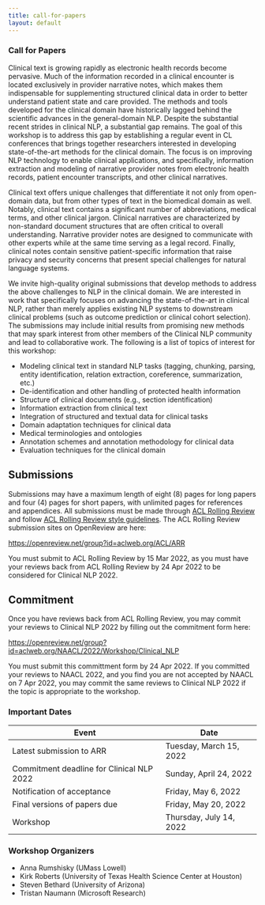 ```yaml
---
title: call-for-papers
layout: default
---
```


### Call for Papers

Clinical text is growing rapidly as electronic health records become pervasive.
Much of the information recorded in a clinical encounter is located exclusively in provider narrative notes, which makes them indispensable for supplementing structured clinical data in order to better understand patient state and care provided.
The methods and tools developed for the clinical domain have historically lagged behind the scientific advances in the general-domain NLP.
Despite the substantial recent strides in clinical NLP, a substantial gap remains.
The goal of this workshop is to address this gap by establishing a regular event in CL conferences that brings together researchers interested in developing state-of-the-art methods for the clinical domain.
The focus is on improving NLP technology to enable clinical applications, and specifically, information extraction and modeling of narrative provider notes from electronic health records, patient encounter transcripts, and other clinical narratives.

Clinical text offers unique challenges that differentiate it not only from open-domain data, but from other types of text in the biomedical domain as well.
Notably, clinical text contains a significant number of abbreviations, medical terms, and other clinical jargon.
Clinical narratives are characterized by non-standard document structures that are often critical to overall understanding.
Narrative provider notes are designed to communicate with other experts while at the same time serving as a legal record.
Finally, clinical notes contain sensitive patient-specific information that raise privacy and security concerns that present special challenges for natural language systems.

We invite high-quality original submissions that develop methods to address the above challenges to NLP in the clinical domain.
We are interested in work that specifically focuses on advancing the state-of-the-art in clinical NLP, rather than merely applies existing NLP systems to downstream clinical problems (such as outcome prediction or clinical cohort selection).
The submissions may include initial results from promising new methods that may spark interest from other members of the Clinical NLP community and lead to collaborative work.
The following is a list of topics of interest for this workshop:

* Modeling clinical text in standard NLP tasks (tagging, chunking, parsing, entity identification, relation extraction, coreference, summarization, etc.)
* De-identification and other handling of protected health information
* Structure of clinical documents (e.g., section identification)
* Information extraction from clinical text
* Integration of structured and textual data for clinical tasks
* Domain adaptation techniques for clinical data
* Medical terminologies and ontologies
* Annotation schemes and annotation methodology for clinical data
* Evaluation techniques for the clinical domain

## Submissions

Submissions may have a maximum length of eight (8) pages for long papers and four (4) pages for short papers, with unlimited pages for references and appendices.
All submissions must be made through [ACL Rolling Review](https://aclrollingreview.org/) and follow [ACL Rolling Review style guidelines](https://aclrollingreview.org/cfp).
The ACL Rolling Review submission sites on OpenReview are here:

https://openreview.net/group?id=aclweb.org/ACL/ARR

You must submit to ACL Rolling Review by 15 Mar 2022, as you must have your reviews back from ACL Rolling Review by 24 Apr 2022 to be considered for Clinical NLP 2022.

## Commitment

Once you have reviews back from ACL Rolling Review, you may commit your reviews to Clinical NLP 2022 by filling out the commitment form here:

https://openreview.net/group?id=aclweb.org/NAACL/2022/Workshop/Clinical_NLP

You must submit this committment form by 24 Apr 2022.
If you committed your reviews to NAACL 2022, and you find you are not accepted by NAACL on 7 Apr 2022, you may commit the same reviews to Clinical NLP 2022 if the topic is appropriate to the workshop.

### Important Dates

| Event                                     | Date                    |
| ----------------------------------------- | ----------------------- |
| Latest submission to ARR                  | Tuesday, March 15, 2022 |
| Commitment deadline for Clinical NLP 2022 | Sunday, April 24, 2022  |
| Notification of acceptance                | Friday, May 6, 2022     |
| Final versions of papers due              | Friday, May 20, 2022    |
| Workshop                                  | Thursday, July 14, 2022 |

### Workshop Organizers

* Anna Rumshisky (UMass Lowell)
* Kirk Roberts (University of Texas Health Science Center at Houston)
* Steven Bethard (University of Arizona)
* Tristan Naumann (Microsoft Research)
